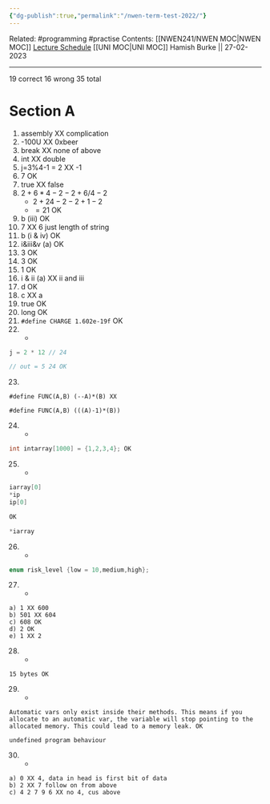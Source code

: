 ```yaml
---
{"dg-publish":true,"permalink":"/nwen-term-test-2022/"}
---
```


Related: #programming #practise 
Contents: [[NWEN241/NWEN MOC\|NWEN MOC]]
[Lecture Schedule](https://ecs.wgtn.ac.nz/Courses/NWEN241_2023T1/LectureSchedule)
[[UNI MOC\|UNI MOC]]
Hamish Burke || 27-02-2023
***

19 correct
16 wrong
35 total


# Section A
1. assembly XX complication
2. -100U XX 0xbeer
3. break XX none of above
4. int XX double
5. j=3%4-1 = 2 XX -1
6. 7 OK
7. true XX false
8. $2+6*4-2-2+6/4-2$
	- $2+24-2-2+1-2$
	- $=21$ OK
9. b (iii) OK
10. 7 XX 6 just length of string
11. b (i & iv) OK
12. i&iii&v (a) OK
13. 3 OK
14. 3 OK
15. 1 OK
16. i & ii (a) XX ii and iii
17. d OK
18. c XX a
19. true OK
20. long OK
21. `#define CHARGE 1.602e-19f` OK
22. -
```C
j = 2 * 12 // 24

// out = 5 24 OK
```
23. 
```
#define FUNC(A,B) (--A)*(B) XX

#define FUNC(A,B) (((A)-1)*(B))
```
24. - 
```C
int intarray[1000] = {1,2,3,4}; OK
```
25. -
```C
iarray[0]
*ip
ip[0]

OK

*iarray
```
26. -
```C
enum risk_level {low = 10,medium,high};
```
27. -
```
a) 1 XX 600
b) 501 XX 604
c) 608 OK
d) 2 OK
e) 1 XX 2
```
28. -
```
15 bytes OK
```
29. -
```
Automatic vars only exist inside their methods. This means if you allocate to an automatic var, the variable will stop pointing to the allocated memory. This could lead to a memory leak. OK 

undefined program behaviour
```
30. -
```
a) 0 XX 4, data in head is first bit of data
b) 2 XX 7 follow on from above
c) 4 2 7 9 6 XX no 4, cus above
```
